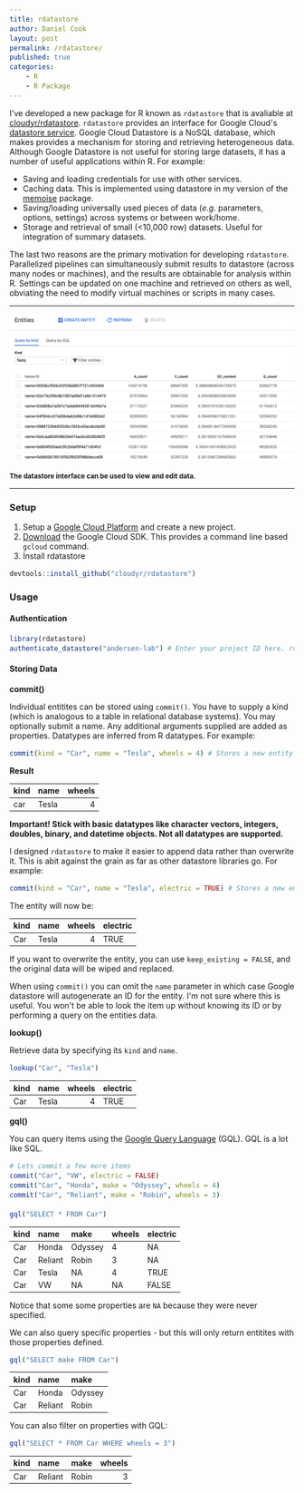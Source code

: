 ```yaml
---
title: rdatastore
author: Daniel Cook
layout: post
permalink: /rdatastore/
published: true
categories:
    - R
    - R Package
---
```


I've developed a new package for R known as `rdatastore` that is avaliable at [cloudyr/rdatastore](https://github.com/cloudyr/rdatastore). `rdatastore` provides an interface for Google Cloud's [datastore service](https://cloud.google.com/datastore/). Google Cloud Datastore is a NoSQL database, which makes provides a mechanism for storing and retrieving heterogeneous data. Although Google Datastore is not useful for storing large datasets, it has a number of useful applications within R. For example:

* Saving and loading credentials for use with other services.
* Caching data. This is implemented using datastore in my version of the [memoise](/memoise) package.
* Saving/loading universally used pieces of data (_e.g._ parameters, options, settings) across systems or between work/home.
* Storage and retrieval of small (<10,000 row) datasets. Useful for integration of summary datasets.

The last two reasons are the primary motivation for developing `rdatastore`. Parallelized pipelines can simultaneously submit results to datastore (across many nodes or machines), and the results are obtainable for analysis within R. Settings can be updated on one machine and retrieved on others as well, obviating the need to modify virtual machines or scripts in many cases.

- - - -
![datastore](/media/datastore.png)
<br /><br />
<small>__The datastore interface can be used to view and edit data.__</small>
- - - -
### Setup

1. Setup a [Google Cloud Platform](https://cloud.google.com/) and create a new project.
2. [Download](https://cloud.google.com/sdk/) the Google Cloud SDK. This provides a command line based `gcloud` command.
3. Install rdatastore

``` R
devtools::install_github("cloudyr/rdatastore")
```


### Usage

#### Authentication
``` R
library(rdatastore)
authenticate_datastore("andersen-lab") # Enter your project ID here. rdatastore will authenticate using Oauth.
```


#### Storing Data

__commit()__

Individual entitites can be stored using `commit()`. You have to supply a kind (which is analogous to a table in relational database systems). You may optionally submit a name. Any additional arguments supplied are added as properties. Datatypes are inferred from R datatypes. For example:


``` R
commit(kind = "Car", name = "Tesla", wheels = 4) # Stores a new entity named 'Tesla'
```

__Result__

| kind   | name   |   wheels |
|:-------|:-------|---------:|
| car    | Tesla  |        4 |


__Important! Stick with basic datatypes like character vectors, integers, doubles, binary, and datetime objects. Not all datatypes are supported.__

I designed `rdatastore` to make it easier to append data rather than overwrite it. This is abit against the grain as far as other datastore libraries go. For example:

``` R
commit(kind = "Car", name = "Tesla", electric = TRUE) # Stores a new entity named 'Tesla'
```

The entity will now be:

| kind   | name   |   wheels | electric   |
|:-------|:-------|---------:|:-----------|
| Car    | Tesla  |        4 | TRUE       |


If you want to overwrite the entity, you can use `keep_existing = FALSE`, and the original data will be wiped and replaced.

When using `commit()` you can omit the `name` parameter in which case Google datastore will autogenerate an ID for the entity. I'm not sure where this is useful. You won't be able to look the item up without knowing its ID or by performing a query on the entities data. 

__lookup()__

Retrieve data by specifying its `kind` and `name`.

``` R
lookup("Car", "Tesla")
```

| kind   | name   |   wheels | electric   |
|:-------|:-------|---------:|:-----------|
| Car    | Tesla  |        4 | TRUE       |

__gql()__

You can query items using the [Google Query Language](https://cloud.google.com/datastore/docs/reference/gql_reference) (GQL). GQL is a lot like SQL.

``` R
# Lets commit a few more items
commit("Car", "VW", electric = FALSE)
commit("Car", "Honda", make = "Odyssey", wheels = 4)
commit("Car", "Reliant", make = "Robin", wheels = 3)

gql("SELECT * FROM Car")
```

| kind   | name    | make    | wheels   | electric   |
|:-------|:--------|:--------|:---------|:-----------|
| Car    | Honda   | Odyssey | 4        | NA         |
| Car    | Reliant | Robin   | 3        | NA         |
| Car    | Tesla   | NA      | 4        | TRUE       |
| Car    | VW      | NA      | NA       | FALSE      |

Notice that some some properties are `NA` because they were never specified.

We can also query specific properties - but this will only return entitites with those properties defined.

``` R
gql("SELECT make FROM Car")
```

| kind   | name    | make    |
|:-------|:--------|:--------|
| Car    | Honda   | Odyssey |
| Car    | Reliant | Robin   |

You can also filter on properties with GQL:

``` R
gql("SELECT * FROM Car WHERE wheels = 3")
```

| kind   | name    | make   |   wheels |
|:-------|:--------|:-------|---------:|
| Car    | Reliant | Robin  |        3 |

